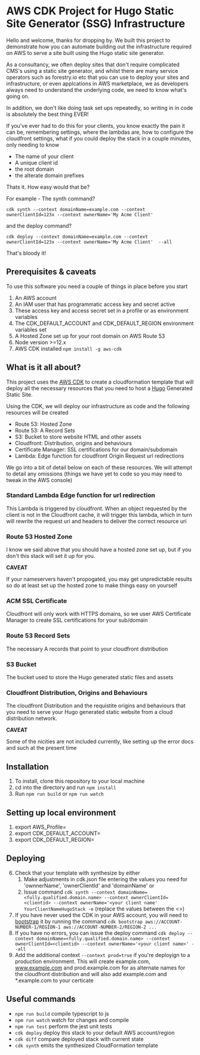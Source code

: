 # AWS CDK Project for Hugo Static Site Generator (SSG) Infrastructure

Hello and welcome, thanks for dropping by. We built this project to demonstrate how you can automate building out the infrastructure required on AWS to serve a site built using the Hugo static site generator.

As a consultancy, we often deploy sites that don't require complicated CMS's using a static site generator, and whilst there are many service operators such as forestry.io etc that you can use to deploy your sites and infrastructure, or even applcations in AWS marketplace, we as developers always need to understand the underlying code, we need to know what's going on.

In addition, we don't like doing task set ups repeatedly, so writing in in code is absolutely the best thing EVER!

If you've ever had to do this for your clients, you know exactly the pain it can be, remembering settings, where the lambdas are, how to configure the cloudfront settings, what if you could deploy the stack in a couple minutes, only needing to know

* The name of your client
* A unique client id
* the root domain
* the alterate domain prefixes

Thats it. How easy would that be?

For example - The synth command?

`cdk synth --context domainName=example.com --context ownerClientId=123x --context ownerName='My Acme Client' `

and the deploy command?

`cdk deploy --context domainName=example.com --context ownerClientId=123x --context ownerName='My Acme Client'  --all`


That's bloody it!

## Prerequisites & caveats

To use this software you need a couple of things in place before you start

1. An AWS account
2. An IAM user that has programmatic access key and secret active
3. These access key and access secret set in a profile or as environment variables
4. The CDK_DEFAULT_ACCOUNT and CDK_DEFAULT_REGION environment variables set
5. A Hosted Zone set up for your root domain on AWS Route 53
6. Node version >=12.x
7. AWS CDK installed `npm install -g aws-cdk`
   
## What is it all about?
This project uses the [AWS CDK](https://docs.aws.amazon.com/cdk/latest/guide/home.html) to create a cloudformation template that will deploy all the necessary resources that you need to host  a [Hugo](https://gohugo.io) Generated Static Site.

Using the CDK, we will deploy our infrastructure as code and the following resources will be created

* Route 53: Hosted Zone
* Route 53: A Record Sets
* S3: Bucket to store website HTML and other assets
* Cloudfront: Distribution, origins and behaviours
* Certificate Manager: SSL certifications for our domain/subdomain
* Lambda: Edge function for cloudfront Origin Request url redirections

We go into a bit of detail below on each of these resources. We will attempt to detail any omissions (things we have yet to code so you may need to tweak in the AWS console)

### Standard Lambda Edge function for url redirection

This Lambda is triggered by cloudfront. When an object requested by the client is not in the Cloudfront cache, it will trigger this lambda, which in turn will rewrite the request uri and headers to deliver the correct resource uri

### Route 53 Hosted Zone

I know we said above that you should have a hosted zone set up, but if you don't this stack will set it up for you. 

**CAVEAT** 

If your nameservers haven't propogated, you may get unpredictable results so do at least set up the hosted zone to make things easy on yourself

### ACM SSL Certificate

Cloudfront will only work with HTTPS domains, so we user AWS Certificate Manager to create SSL certifications for your sub/domain
### Route 53 Record Sets

The necessary A records that point to your cloudfront distribution
### S3 Bucket

The bucket used to store the Hugo generated static files and assets
### Cloudfront Distribution, Origins and Behaviours
The cloudfront Distribution and the requistite origins and behaviours that you need to serve your Hugo generated static website from a cloud distribution network.

**CAVEAT**

Some of the nicities are not included currently, like setting up the error docs and such at the present time

## Installation

1. To install, clone this repository to your local machine
2. cd into the directory and run `npm install`
3. Run `npm run build` or `npm run watch`

## Setting up local environment

1. export AWS_Profile=<yourprofile>
2. export CDK_DEFAULT_ACCOUNT=<youraccount> 
3. export CDK_DEFAULT_REGION=<yourdefaultregion>

## Deploying
6. Check that your template with synthesize by either
   1. Make adjustments in cdk.json file entering the values you need for 'ownnerName', 'ownerClientId' and 'domainName' or 
   2. Issue command `cdk synth --context domainName=<fully.qualified.domain.name> --context ownerClientId=<clientid> --context ownerName='<your client name' YourClientNameHugoStack -e` (replace the values between the <>)
7. If you have never used the CDK in your AWS account, you will need to [bootstrap](https://docs.aws.amazon.com/cdk/latest/guide/bootstrapping.html) it by running the command `cdk bootstrap aws://ACCOUNT-NUMBER-1/REGION-1 aws://ACCOUNT-NUMBER-2/REGION-2 ...`
8. If you have no errors, you can issue the deploy command `cdk deploy --context domainName=<fully.qualified.domain.name> --context ownerClientId=<clientid> --context ownerName='<your client name>' --all`
9.  Add the additional context `--context prod=true` if you're deployign to a production environment. This will create example.com, www.example.com and prod.example.com for as alternate names for the cloudfront distribution and will also add example.com and *.example.com to your certicate


## Useful commands

 * `npm run build`   compile typescript to js
 * `npm run watch`   watch for changes and compile
 * `npm run test`    perform the jest unit tests
 * `cdk deploy`      deploy this stack to your default AWS account/region
 * `cdk diff`        compare deployed stack with current state
 * `cdk synth`       emits the synthesized CloudFormation template

